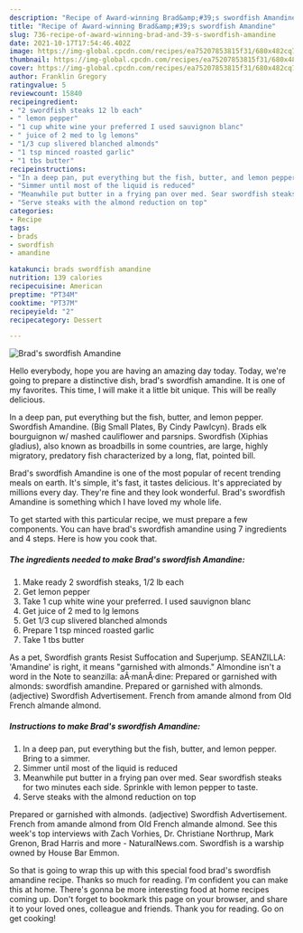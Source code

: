 ```yaml
---
description: "Recipe of Award-winning Brad&amp;#39;s swordfish Amandine"
title: "Recipe of Award-winning Brad&amp;#39;s swordfish Amandine"
slug: 736-recipe-of-award-winning-brad-and-39-s-swordfish-amandine
date: 2021-10-17T17:54:46.402Z
image: https://img-global.cpcdn.com/recipes/ea75207853815f31/680x482cq70/brads-swordfish-amandine-recipe-main-photo.jpg
thumbnail: https://img-global.cpcdn.com/recipes/ea75207853815f31/680x482cq70/brads-swordfish-amandine-recipe-main-photo.jpg
cover: https://img-global.cpcdn.com/recipes/ea75207853815f31/680x482cq70/brads-swordfish-amandine-recipe-main-photo.jpg
author: Franklin Gregory
ratingvalue: 5
reviewcount: 15840
recipeingredient:
- "2 swordfish steaks 12 lb each"
- " lemon pepper"
- "1 cup white wine your preferred I used sauvignon blanc"
- " juice of 2 med to lg lemons"
- "1/3 cup slivered blanched almonds"
- "1 tsp minced roasted garlic"
- "1 tbs butter"
recipeinstructions:
- "In a deep pan, put everything but the fish, butter, and lemon pepper. Bring to a simmer."
- "Simmer until most of the liquid is reduced"
- "Meanwhile put butter in a frying pan over med. Sear swordfish steaks for two minutes each side. Sprinkle with lemon pepper to taste."
- "Serve steaks with the almond reduction on top"
categories:
- Recipe
tags:
- brads
- swordfish
- amandine

katakunci: brads swordfish amandine 
nutrition: 139 calories
recipecuisine: American
preptime: "PT34M"
cooktime: "PT37M"
recipeyield: "2"
recipecategory: Dessert

---
```



![Brad&#39;s swordfish Amandine](https://img-global.cpcdn.com/recipes/ea75207853815f31/680x482cq70/brads-swordfish-amandine-recipe-main-photo.jpg)

Hello everybody, hope you are having an amazing day today. Today, we're going to prepare a distinctive dish, brad&#39;s swordfish amandine. It is one of my favorites. This time, I will make it a little bit unique. This will be really delicious.

In a deep pan, put everything but the fish, butter, and lemon pepper. Swordfish Amandine. (Big Small Plates, By Cindy Pawlcyn). Brads elk bourguignon w/ mashed cauliflower and parsnips. Swordfish (Xiphias gladius), also known as broadbills in some countries, are large, highly migratory, predatory fish characterized by a long, flat, pointed bill.

Brad&#39;s swordfish Amandine is one of the most popular of recent trending meals on earth. It's simple, it's fast, it tastes delicious. It's appreciated by millions every day. They're fine and they look wonderful. Brad&#39;s swordfish Amandine is something which I have loved my whole life.


To get started with this particular recipe, we must prepare a few components. You can have brad&#39;s swordfish amandine using 7 ingredients and 4 steps. Here is how you cook that.

<!--inarticleads1-->

##### The ingredients needed to make Brad&#39;s swordfish Amandine:

1. Make ready 2 swordfish steaks, 1/2 lb each
1. Get  lemon pepper
1. Take 1 cup white wine your preferred. I used sauvignon blanc
1. Get  juice of 2 med to lg lemons
1. Get 1/3 cup slivered blanched almonds
1. Prepare 1 tsp minced roasted garlic
1. Take 1 tbs butter


As a pet, Swordfish grants Resist Suffocation and Superjump. SEANZILLA: &#39;Amandine&#39; is right, it means &#34;garnished with almonds.&#34; Almondine isn&#39;t a word in the Note to seanzilla: aÂ·manÂ·dine: Prepared or garnished with almonds: swordfish amandine. Prepared or garnished with almonds. (adjective) Swordfish Advertisement. French from amande almond from Old French almande almond. 

<!--inarticleads2-->

##### Instructions to make Brad&#39;s swordfish Amandine:

1. In a deep pan, put everything but the fish, butter, and lemon pepper. Bring to a simmer.
1. Simmer until most of the liquid is reduced
1. Meanwhile put butter in a frying pan over med. Sear swordfish steaks for two minutes each side. Sprinkle with lemon pepper to taste.
1. Serve steaks with the almond reduction on top


Prepared or garnished with almonds. (adjective) Swordfish Advertisement. French from amande almond from Old French almande almond. See this week&#39;s top interviews with Zach Vorhies, Dr. Christiane Northrup, Mark Grenon, Brad Harris and more - NaturalNews.com. Swordfish is a warship owned by House Bar Emmon. 

So that is going to wrap this up with this special food brad&#39;s swordfish amandine recipe. Thanks so much for reading. I'm confident you can make this at home. There's gonna be more interesting food at home recipes coming up. Don't forget to bookmark this page on your browser, and share it to your loved ones, colleague and friends. Thank you for reading. Go on get cooking!
